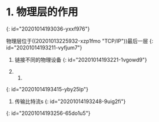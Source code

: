 # 1. 物理层的作用
{: id="20201014193036-yxxf976"}

物理层位于((20201013225932-xzp1fmo "TCP/IP"))最后一层
{: id="20201014193211-vyfjum7"}

1. 链接不同的物理设备
{: id="20201014193221-1vgowd9"}

1. 1.
{: id="20201014193415-yby25lp"}


1. 传输比特流s
{: id="20201014193248-9uig2fi"}

{: id="20201014193256-65do1u5"}
